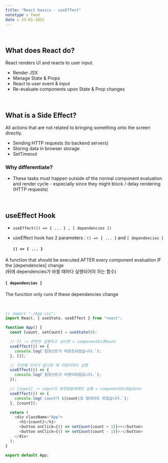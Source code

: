 ```yaml
---
title: "React basics - useEffect"
notetype : feed
date : 23-01-2022
---
```


<br />

## What does React do?

React renders UI and reacts to user input.
- Render JSX
- Manage State & Props
- React to user event & input
- Re-evaluate components upon State & Prop changes

<br />

## What is a Side Effect?

All actions that are not related to bringing something onto the screen directly.
- Sending HTTP requests (to backend servers)
- Storing data in browser storage
- SetTimeout

### Why differentiate?

- These tasks must happen outside of the normal component evaluation and render cycle - especially since they might block / delay rendering (HTTP requests)

<br />

## useEffect Hook

- `useEffect(() => { ... } , [ dependencies ])`
- useEffect hook has 2 parameters : `() => { ... }` and `[ dependencies ]`


   #### `() => { ... }`
A function that should be executed AFTER every component evaluation IF the [dependencies] change 
<br />
(뒤에 dependencies가 바뀔 때마다 실행되어야 하는 함수)

   #### `[ dependencies ]`
The function only runs if these dependencies change


<br />

```js
// import "./App.css";
import React, { useState, useEffect } from "react";

function App() {
  const [count, setCount] = useState(0);

  // [] -> 한번만 실행하고 싶다면 = componentDidMount
  useEffect(() => {
    console.log(`컴포넌트가 마운트되었습니다.`);
  }, []);

  // 두번쨰 인자가 없다면 매 리렌더마다 실행
  useEffect(() => {
    console.log(`컴포넌트가 리렌더되었습니다.`);
  });

  // [input] -> input이 변경됐을때에만 실행 = componentDidUpdate
  useEffect(() => {
    console.log(`count가 ${count}로 업데이트 되었습니다.`);
  }, [count]);

  return (
    <div className="App">
      <h1>{count}</h1>
      <button onClick={() => setCount(count + 1)}>+</button>
      <button onClick={() => setCount(count - 1)}>-</button>
    </div>
  );
}

export default App;
```
